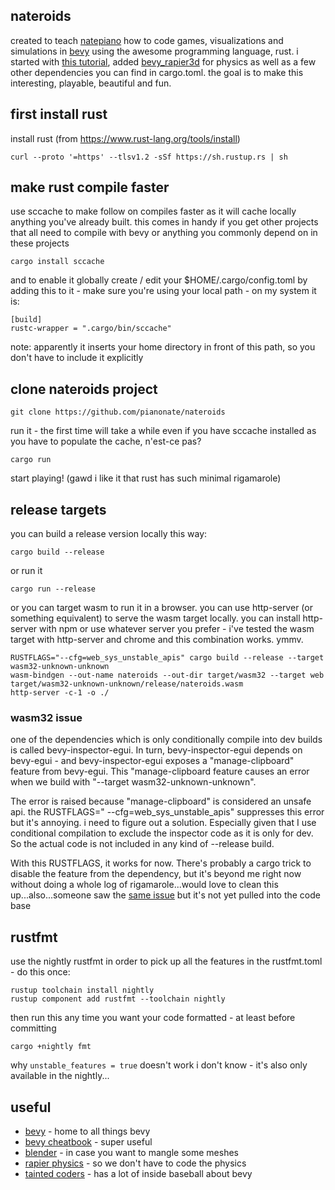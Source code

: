 ## nateroids

created to teach [natepiano](https://youtube.com/natepiano) how to code games, visualizations and
simulations in [bevy](https://bevyengine.org) using the awesome programming language, rust. i started
with [this tutorial](https://www.youtube.com/@ZymartuGames),
added [bevy_rapier3d](https://www.rapier.rs/docs/user_guides/bevy_plugin/getting_started_bevy) for physics as well as a
few other dependencies you can find in cargo.toml. the goal is to make this interesting, playable, beautiful and fun.


## first install rust
install rust (from https://www.rust-lang.org/tools/install)

```shell
curl --proto '=https' --tlsv1.2 -sSf https://sh.rustup.rs | sh
```

## make rust compile faster

use sccache to make follow on compiles faster as it will cache locally anything you've already built. this comes in handy if you get other projects that all need to compile with bevy or 
anything you commonly depend on in these projects

```shell
cargo install sccache
```

and to enable it globally create / edit your $HOME/.cargo/config.toml by adding this to it - make sure you're using your local path - on my system it is:
```shell
[build]
rustc-wrapper = ".cargo/bin/sccache"
```

note: apparently it inserts your home directory in front of this path, so you don't have to include it explicitly

## clone nateroids project 

```shell
git clone https://github.com/pianonate/nateroids
```

run it - the first time will take a while even if you have sccache installed as you have to populate the cache, n'est-ce pas?

```shell
cargo run
```

start playing! (gawd i like it that rust has such minimal rigamarole)

## release targets

you can build a release version locally this way:

```shell
cargo build --release
```

or run it

```shell
cargo run --release
```

or you can target wasm to run it in a browser.
you can use http-server (or something equivalent) to serve the wasm target locally. you can install http-server with npm
or use whatever server you prefer - i've tested the wasm target with http-server and chrome and this combination works.
ymmv.

```shell
RUSTFLAGS="--cfg=web_sys_unstable_apis" cargo build --release --target wasm32-unknown-unknown
wasm-bindgen --out-name nateroids --out-dir target/wasm32 --target web target/wasm32-unknown-unknown/release/nateroids.wasm
http-server -c-1 -o ./
```
### wasm32 issue

one of the dependencies which is only conditionally compile into dev builds is called bevy-inspector-egui. In turn,
bevy-inspector-egui depends on bevy-egui - and bevy-inspector-egui exposes a "manage-clipboard" feature from bevy-egui.
This "manage-clipboard feature causes an error
when we build with "--target wasm32-unknown-unknown".

The error is raised because "manage-clipboard" is considered an unsafe api. the RUSTFLAGS="
--cfg=web_sys_unstable_apis" suppresses this error but it's annoying. i need to figure out a solution. Especially given
that I use
conditional compilation to exclude the inspector code as it is only for dev. So the actual code is not included in any
kind of --release build.

With this RUSTFLAGS, it works for now. There's probably a cargo trick to disable the feature from the
dependency,
but it's beyond me right now without doing a whole log of rigamarole...would love to clean this up...also...someone saw the 
[same issue](https://github.com/jakobhellermann/bevy-inspector-egui/pull/210) but it's not yet pulled into the code base


## rustfmt

use the nightly rustfmt in order to pick up all the features in the rustfmt.toml - do this once:
```shell
rustup toolchain install nightly
rustup component add rustfmt --toolchain nightly
```

then run this any time you want your code formatted - at least before committing
```shell
cargo +nightly fmt
```
why `unstable_features = true` doesn't work i don't know - it's also only available in the nightly...

## useful
- [bevy](https://bevyengine.org/learn/) - home to all things bevy
- [bevy cheatbook](https://bevy-cheatbook.github.io/overview.html) - super useful
- [blender](https://docs.blender.org/manual/en/latest/) - in case you want to mangle some meshes
- [rapier physics](https://rapier.rs/docs/user_guides/bevy_plugin/getting_started_bevy) - so we don't have to code the physics
- [tainted coders](https://taintedcoders.com/) - has a lot of inside baseball about bevy
